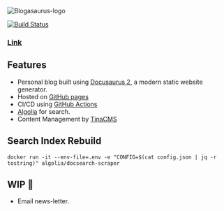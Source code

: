 ![Blogasaurus-logo](https://raw.githubusercontent.com/BattleOfPlassey/blogasaurus/master/static/img/blogasaurus_dark.svg)

[![Build Status](https://github.com/BattleOfPlassey/blogasaurus/actions/workflows/deploy.yml/badge.svg)](https://github.com/BattleOfPlassey/blogasaurus/actions/workflows/deploy.yml)
### [Link](https://blog.palashsh.me)

## Features
- Personal blog built using [Docusaurus 2](https://docusaurus.io/), a modern static website generator. 
- Hosted on [GitHub pages](https://blog.palashsh.me)
- CI/CD using [GitHub Actions](https://github.com/BattleOfPlassey/blogasaurus/actions)
- [Algolia](https://www.algolia.com/) for search.
- Content Management by [TinaCMS](https://tina.io/docs)

## Search Index Rebuild
```
docker run -it --env-file=.env -e "CONFIG=$(cat config.json | jq -r tostring)" algolia/docsearch-scraper
```

## WIP 🚧
- Email news-letter.

